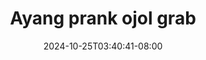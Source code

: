 --- 
title: "Ayang prank ojol grab"
description: "nonton bokep Ayang prank ojol grab durasi panjang   terbaru"
date: 2024-10-25T03:40:41-08:00
file_code: "ok14b7uf8twf"
draft: false
cover: "f38lqydtk33ytvwt.jpg"
tags: ["Ayang", "prank", "ojol", "grab", "bokep-indo", "bokep-viral", "bokep-ig"]
length: 4710
fld_id: "1483065"
foldername: "A prank"
categories: ["A prank"]
views: 0
---
